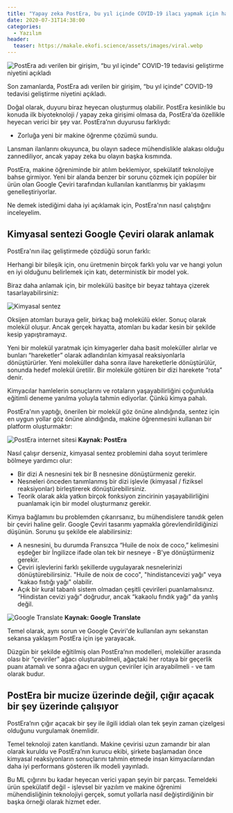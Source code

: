 ```yaml
---
title: "Yapay zeka PostEra, bu yıl içinde COVID-19 ilacı yapmak için hazırlanıyor!"
date: 2020-07-31T14:38:00
categories:
  - Yazılım
header:
  teaser: https://makale.ekofi.science/assets/images/viral.webp
---
```

![PostEra adı verilen bir girişim, “bu yıl içinde” COVID-19 tedavisi geliştirme niyetini açıkladı](https://makale.ekofi.science/assets/images/viral.webp)

Son zamanlarda, PostEra adı verilen bir girişim, “bu yıl içinde” COVID-19 tedavisi geliştirme niyetini açıkladı.

Doğal olarak, duyuru biraz heyecan oluşturmuş olabilir. PostEra kesinlikle bu konuda ilk biyoteknoloji / yapay zeka girişimi olmasa da, PostEra'da özellikle heyecan verici bir şey var. PostEra’nın duyurusu farklıydı:
- Zorluğa yeni bir makine öğrenme çözümü sundu.

Lansman ilanlarını okuyunca, bu olayın sadece mühendislikle alakası olduğu zannediliyor, ancak yapay zeka bu olayın başka kısmında.

PostEra, makine öğreniminde bir atılım beklemiyor, spekülatif teknolojiye bahse girmiyor. Yeni bir alanda benzer bir sorunu çözmek için popüler bir ürün olan Google Çeviri tarafından kullanılan kanıtlanmış bir yaklaşımı genelleştiriyorlar.

Ne demek istediğimi daha iyi açıklamak için, PostEra'nın nasıl çalıştığını inceleyelim.

Kimyasal sentezi Google Çeviri olarak anlamak
-
PostEra'nın ilaç geliştirmede çözdüğü sorun farklı:

Herhangi bir bileşik için, onu üretmenin birçok farklı yolu var ve hangi yolun en iyi olduğunu belirlemek için katı, deterministik bir model yok.

Biraz daha anlamak için, bir molekülü basitçe bir beyaz tahtaya çizerek tasarlayabilirsiniz:

![Kimyasal sentez](https://miro.medium.com/max/700/0*eKSjs6Nb5F36bO8W.png)

Oksijen atomları buraya gelir, birkaç bağ molekülü ekler. Sonuç olarak molekül oluşur. Ancak gerçek hayatta, atomları bu kadar kesin bir şekilde kesip yapıştıramayız.

Yeni bir molekül yaratmak için kimyagerler daha basit moleküller alırlar ve bunları “hareketler” olarak adlandırılan kimyasal reaksiyonlarla dönüştürürler. Yeni moleküller daha sonra ilave hareketlerle dönüştürülür, sonunda hedef molekül üretilir. Bir moleküle götüren bir dizi harekete “rota” denir.

Kimyacılar hamlelerin sonuçlarını ve rotaların yaşayabilirliğini çoğunlukla eğitimli deneme yanılma yoluyla tahmin ediyorlar. Çünkü kimya pahalı.

PostEra'nın yaptığı, önerilen bir molekül göz önüne alındığında, sentez için en uygun yollar göz önüne alındığında, makine öğrenmesini kullanan bir platform oluşturmaktır:

![PostEra internet sitesi](https://miro.medium.com/max/600/0*eeVLy4qDjlQefLeB.gif) **Kaynak: PostEra**

Nasıl çalışır derseniz, kimyasal sentez problemini daha soyut terimlere bölmeye yardımcı olur:
- Bir dizi A nesnesini tek bir B nesnesine dönüştürmeniz gerekir.
- Nesneleri önceden tanımlanmış bir dizi işlevle (kimyasal / fiziksel reaksiyonlar) birleştirerek dönüştürebilirsiniz.
- Teorik olarak akla yatkın birçok fonksiyon zincirinin yaşayabilirliğini puanlamak için bir model oluşturmanız gerekir.

Kimya bağlamını bu problemden çıkarırsanız, bu mühendislere tanıdık gelen bir çeviri haline gelir.
Google Çeviri tasarımı yapmakla görevlendirildiğinizi düşünün. Sorunu şu şekilde ele alabilirsiniz:
- A nesnesini, bu durumda Fransızca “Huile de noix de coco,” kelimesini eşdeğer bir İngilizce ifade olan tek bir nesneye - B'ye dönüştürmeniz gerekir.
- Çeviri işlevlerini farklı şekillerde uygulayarak nesnelerinizi dönüştürebilirsiniz. "Huile de noix de coco", "hindistancevizi yağı" veya "kakao fıstığı yağı" olabilir.
- Açık bir kural tabanlı sistem olmadan çeşitli çevirileri puanlamalısınız. “Hindistan cevizi yağı” doğrudur, ancak “kakaolu fındık yağı” da yanlış değil.

![Google Translate](https://miro.medium.com/max/570/1*aT8ZQRECCamlOtfJIRjQ0w.png) **Kaynak: Google Translate**

Temel olarak, aynı sorun ve Google Çeviri'de kullanılan aynı sekanstan sekansa yaklaşım PostEra için işe yarayacak.

Düzgün bir şekilde eğitilmiş olan PostEra’nın modelleri, moleküller arasında olası bir “çeviriler” ağacı oluşturabilmeli, ağaçtaki her rotaya bir geçerlik puanı atamalı ve sonra ağacı en uygun çeviriler için arayabilmeli - ve tam olarak budur.

PostEra bir mucize üzerinde değil, çığır açacak bir şey üzerinde çalışıyor
-
PostEra’nın çığır açacak bir şey ile ilgili iddialı olan tek şeyin zaman çizelgesi olduğunu vurgulamak önemlidir.

Temel teknoloji zaten kanıtlandı. Makine çevirisi uzun zamandır bir alan olarak kuruldu ve PostEra’nın kurucu ekibi, şirkete başlamadan önce kimyasal reaksiyonların sonuçlarını tahmin etmede insan kimyacılarından daha iyi performans gösteren ilk modeli yayınladı.

Bu ML çığırını bu kadar heyecan verici yapan şeyin bir parçası. Temeldeki ürün spekülatif değil - işlevsel bir yazılım ve makine öğrenimi mühendisliğinin teknolojiyi gerçek, somut yollarla nasıl değiştirdiğinin bir başka örneği olarak hizmet eder.
